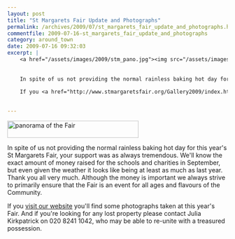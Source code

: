 ```yaml
---
layout: post
title: "St Margarets Fair Update and Photographs"
permalink: /archives/2009/07/st_margarets_fair_update_and_photographs.html
commentfile: 2009-07-16-st_margarets_fair_update_and_photographs
category: around_town
date: 2009-07-16 09:32:03
excerpt: |
    <a href="/assets/images/2009/stm_pano.jpg"><img src="/assets/images/2009/stm_pano-thumb.jpg" width="300" height="39" alt="panorama of the Fair" class="center" /></a>
    
    
    In spite of us not providing the normal rainless baking hot day for this year's St Margarets Fair, your support was as always tremendous.  We'll know the exact amount of money raised for the schools and charities in September, but even given the weather it looks like being at least as much as last year.  Thank you all very much.  Although the money is important we always strive to primarily ensure that the Fair is an event for all ages and flavours of the Community.
    
    If you <a href="http://www.stmargaretsfair.org/Gallery2009/index.html">visit our website</a> you'll find some photographs taken at this year's Fair.  And if you're looking for any lost property please contact Julia Kirkpatrick on 020 8241 1042, who may be able to re-unite with a treasured possession.
    

---
```


<a href="/assets/images/2009/stm_pano.jpg"><img src="/assets/images/2009/stm_pano-thumb.jpg" width="300" height="39" alt="panorama of the Fair" class="center" /></a>

In spite of us not providing the normal rainless baking hot day for this year's St Margarets Fair, your support was as always tremendous. We'll know the exact amount of money raised for the schools and charities in September, but even given the weather it looks like being at least as much as last year. Thank you all very much. Although the money is important we always strive to primarily ensure that the Fair is an event for all ages and flavours of the Community.

If you [visit our website](http://www.stmargaretsfair.org/Gallery2009/index.html) you'll find some photographs taken at this year's Fair. And if you're looking for any lost property please contact Julia Kirkpatrick on 020 8241 1042, who may be able to re-unite with a treasured possession.
